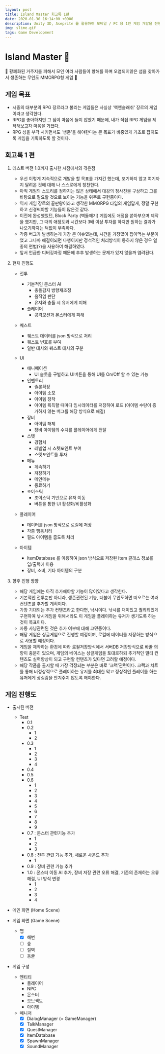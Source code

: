 ```yaml
---
layout: post
title: Island Master 회고록 1편
date: 2020-01-30 16:14:00 +0900
description: Unity 3D, Aseprite 를 활용하여 모바일 / PC 용 1인 게임 개발을 진행중...     진행 과정에 따라 주기적인 업데이트가 이루어집니다. 일련의 단계에 따라 테스트 용 어플리케이션(Apk 파일)이 업로드 될 예정이며 해당 파일의 공유는 제한됩니다.
img: slime.gif
tags: Game Development
---
```


# Island Master 🌊
🚢 황폐화된 거주지를 피해서 모인 여러 사람들이 항해를 하며 오염되지않은 섬을 찾아가서 생존하는 무인도 MMORPG형 게임 🐬

## 게임 목표
- 시중의 대부분의 RPG 장르라고 불리는 게임들은 사실상 '핵앤슬래쉬' 장르의 게임이라고 생각한다.
- RPG를 좋아하지만 그 점이 마음에 들지 않았기 때문에, 내가 직접 RPG 게임을 제작해보고자 마음을 가졌다.
- RPG 성을 부각 시키면서도 '생존'을 해야한다는 큰 목표가 비중있게 기초로 잡히도록 게임을 기획하도록 할 것이다.

## 회고록 1 편

1. 테스트 버전 1.0까지 출시한 시점에서의 겪은점
	- 우선 이렇게 지속적으로 개발을 할 목표를 가지긴 했는데, 포기하지 않고 여기까지 달려온 것에 대해 나 스스로에게 칭찬한다.
	- 아직 게임의 스토리를 정하지는 않은 상태에서 대강의 청사진을 구상하고 그를 바탕으로 필요할 것으로 보이는 기능을 위주로 구현중이다.
	- 역시 게임 장르의 끝판왕이라고 생각한 MMORPG 타입의 게임답게, 정말 구현하고 신경써야할 기능들이 많은것 같다.
	- 이전에 완성했었던, Block Party (벽돌깨기) 게임에도 애정을 쏟아부으며 제작을 했지만, 그 때의 애정도와 시간보다 3배 이상 투자를 하지만 원하는 결과가 나오기까지는 턱없이 부족하다.
	- 각종 버그가 발생하는게 가장 큰 이슈였는데, 시간을 가장많이 잡아먹는 부분이었고 그나마 해결이되면 다행이지만 정석적인 처리방식이 통하지 않은 경우 일종의 편법(?)을 사용하여 해결하였다.
	- 앞서 언급한 디버깅과정 때문에 추후 발생하는 문제가 있지 않을까 염려된다.

2. 현재 진행도
	- 전투
		- 기본적인 몬스터 AI
			- 충돌감지 방향재조정
			- 움직임 판단
			- 유저와 충돌 시 유저에게 피해
		- 플레이어
			- 공격모션과 몬스터에게 피해
	- 퀘스트
		- 퀘스트 데이터를 json 방식으로 처리
		- 퀘스트 번호를 부여
		- 일반 대사와 퀘스트 대사의 구분
	- UI
		- 애니메이션
			- UI 슬롯을 구별하고 UI버튼을 통해 UI를 On/Off 할 수 있는 기능
		- 인벤토리
			- 슬롯확장
			- 아이템 소모
			- 아이템 장착
			- 아이템 획득할 때마다 임시데이터를 저장하여 로드 (아이템 수량이 증가하지 않는 버그를 해당 방식으로 해결)
		- 장비
			- 아이템 해제
			- 장비 아이템의 수치를 플레이어에게 전달
		- 스텟
			- 경험치
			- 레벨업 시 스텟포인트 부여
			- 스텟포인트를 투자
		- 메뉴
			- 계속하기
			- 저장하기
			- 메인메뉴
			- 종료하기
		- 조이스틱
			- 조이스틱 기반으로 유저 이동
			- 버튼을 통한 UI 활성화/비활성화
			
	- 플레이어
		- 데이터를 json 방식으로 로컬에 저장
		- 각종 행동처리
		- 필드 아이템을 줍도록 처리
	- 아이템
		- ItemDatabase 를 이용하여 json 방식으로 저장된 Item 클래스 정보를 입/출력에 이용
		- 장비, 소비, 기타 아이템의 구분

3. 향후 진행 방향
	- 해당 게임에는 아직 추가해야할 기능이 많이있다고 생각한다.
	- 기본적인 전투뿐만 아니라, 생존관련된 기능, 더불어 무인도하면 떠오르는 여러 컨텐츠를 추가할 계획이다.
	- 가장 기대되는 추가 컨텐츠라고 한다면, 낚시이다. 낚시를 재미있고 퀄리티있게 구현하여 낚시게임을 위해서라도 이 게임을 플레이하는 유저가 생기도록 하는 것이 목표이다.
	- 자동 사냥관련된 것은 추가 여부에 대해 고민중이다.
	- 해당 게임은 싱글게임으로 진행할 예정이며, 로컬에 데이터를 저장하는 방식으로 사용할 예정이다.
	- 게임을 제작하는 환경에 따라 로컬저장방식에서 서버DB 저장방식으로 바꿀 의향이 충분히 있으며, 게임의 베이스는 싱글게임을 토대로하되 추가적인 멀티 컨텐츠도 실력향상이 되고 구현할 컨텐츠가 있다면 고려할 예정이다.
	- 해당 작품을 출시할 때 가장 걱정되는 부분은 바로 '크랙'관련이다. 크랙과 치트를 통해 비정상적으로 플레이하는 유저를 최대한 막고 정상적인 플레이를 하는 유저에게 상실감을 안겨주지 않도록 해야한다.

## 게임 진행도
- 출시된 버전
	- Test
		- 0.1
		- 0.2
			- 1
			- 2
		- 0.3
			- 1
			- 2
			- 3
			- 4
		- 0.4
		- 0.5
		- 0.6
			- 1
			- 2
			- 3
			- 4
			- 5
			- 6
			- 7
			- 8
			- 9
		- 0.7 : 몬스터 관련기능 추가
			- 1
			- 2
			- 3
		- 0.8 : 전투 관련 기능 추가, 새로운 사운드 추가
			- 1
		- 0.9 : 장비 관련 기능 추가
		- 1.0 : 몬스터 이동 AI 추가, 장비 저장 관련 오류 해결, 기존의 존재하는 오류 해결, UI 방식 변경
			- 1
			- 2
			- 3
			- 4
		

- 메인 화면 (Home Scene)

- 게임 화면 (Game Scene)
	- 맵
		- [X] 해변
		- [ ] 숲
		- [ ] 절벽
		- [ ] 동굴

- 게임 구성
	- 엔티티
		- 플레이어
		- NPC
		- 몬스터
		- 오브젝트
		- 아이템
	- 매니저
		- [X] DialogManager (= GameManager)
		- [X] TalkManager
		- [X] QuestManager
		- [X] ItemDatabase
		- [X] SpawnManager
		- [X] SoundManager